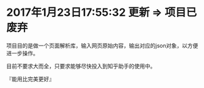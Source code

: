 #    2017年1月23日17:55:32  更新 => 项目已废弃


项目目的是做一个页面解析库，输入网页原始内容，输出对应的json对象，以方便进一步操作。

目前不要求大而全，只要求能够尽快投入到知乎助手的使用中。

『能用比完美更好』
